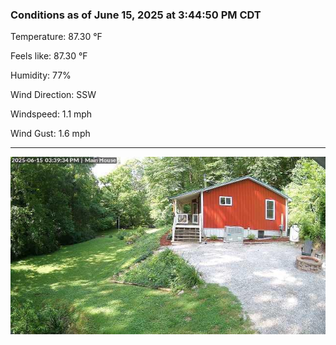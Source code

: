 ### Conditions as of June 15, 2025 at 3:44:50 PM CDT 

Temperature: 87.30 &deg;F

Feels like: 87.30 &deg;F

Humidity: 77%

Wind Direction: SSW

Windspeed: 1.1 mph

Wind Gust: 1.6 mph

---

<img src="./images/latest.jpeg"/>

